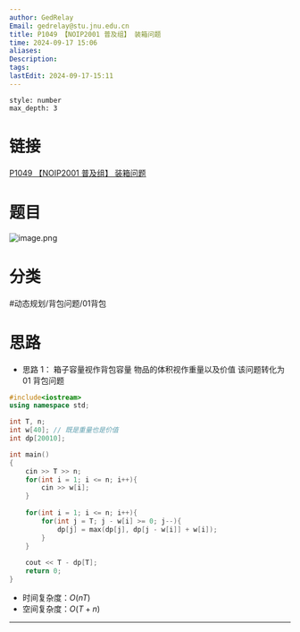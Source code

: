 ```yaml
---
author: GedRelay
Email: gedrelay@stu.jnu.edu.cn
title: P1049 【NOIP2001 普及组】 装箱问题
time: 2024-09-17 15:06
aliases: 
Description: 
tags: 
lastEdit: 2024-09-17-15:11
---
```


```toc
style: number
max_depth: 3
```

# 链接
[P1049 【NOIP2001 普及组】 装箱问题](https://www.luogu.com.cn/problem/P1049) 

# 题目
![image.png](https://ged-pic-bed.oss-cn-guangzhou.aliyuncs.com/img/202409171506073.png)


# 分类
#动态规划/背包问题/01背包 

# 思路
- 思路 1：
箱子容量视作背包容量
物品的体积视作重量以及价值
该问题转化为 01 背包问题


```cpp
#include<iostream>
using namespace std;

int T, n;
int w[40]; // 既是重量也是价值
int dp[20010];

int main()
{
	cin >> T >> n;
	for(int i = 1; i <= n; i++){
	    cin >> w[i];
	}
	
	for(int i = 1; i <= n; i++){
	    for(int j = T; j - w[i] >= 0; j--){
	        dp[j] = max(dp[j], dp[j - w[i]] + w[i]);
	    }
	}
	
	cout << T - dp[T];
	return 0;
}
```


- 时间复杂度：${O\left( nT \right)  }$ 
- 空间复杂度：${O\left( T+n \right)  }$ 


---

